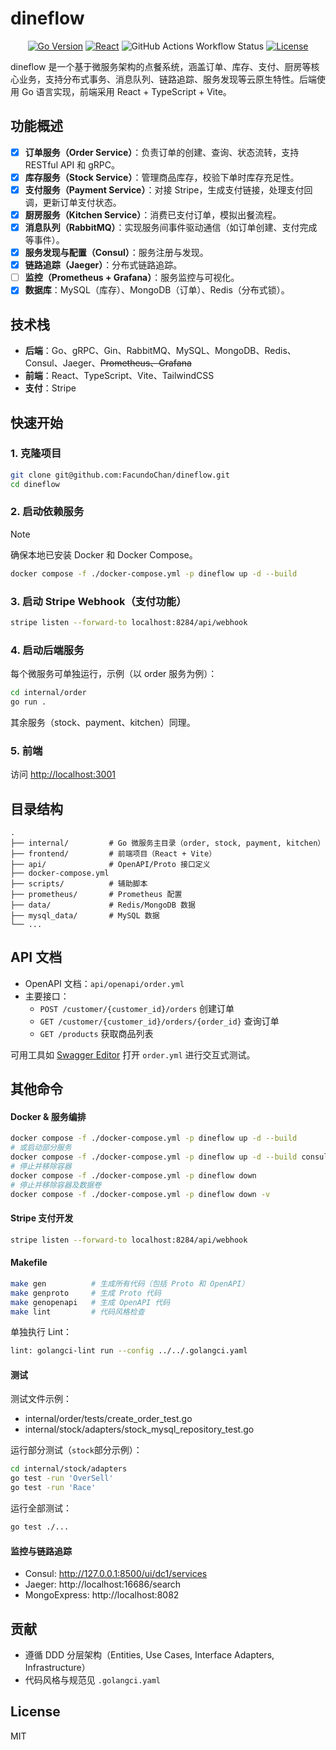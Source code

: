 # dineflow

<div align="center">

[![Go Version](https://img.shields.io/badge/go-1.24%2B-blue?logo=go)](https://golang.org/)
[![React](https://img.shields.io/badge/frontend-react%20%7C%20vite-blue?logo=react)](https://react.dev/)
![GitHub Actions Workflow Status](https://img.shields.io/github/actions/workflow/status/FacundoChan/dineflow/.github%2Fworkflows%2Fgo-test.yml)
[![License](https://img.shields.io/badge/license-MIT-green.svg)](./LICENSE)

</div>

dineflow 是一个基于微服务架构的点餐系统，涵盖订单、库存、支付、厨房等核心业务，支持分布式事务、消息队列、链路追踪、服务发现等云原生特性。后端使用 Go 语言实现，前端采用 React + TypeScript + Vite。

## 功能概述

- [x] **订单服务（Order Service）**：负责订单的创建、查询、状态流转，支持 RESTful API 和 gRPC。
- [x] **库存服务（Stock Service）**：管理商品库存，校验下单时库存充足性。
- [x] **支付服务（Payment Service）**：对接 Stripe，生成支付链接，处理支付回调，更新订单支付状态。
- [x] **厨房服务（Kitchen Service）**：消费已支付订单，模拟出餐流程。
- [x] **消息队列（RabbitMQ）**：实现服务间事件驱动通信（如订单创建、支付完成等事件）。
- [x] **服务发现与配置（Consul）**：服务注册与发现。
- [x] **链路追踪（Jaeger）**：分布式链路追踪。
- [ ] **监控（Prometheus + Grafana）**：服务监控与可视化。
- [x] **数据库**：MySQL（库存）、MongoDB（订单）、Redis（分布式锁）。

## 技术栈

- **后端**：Go、gRPC、Gin、RabbitMQ、MySQL、MongoDB、Redis、Consul、Jaeger、~~Prometheus、Grafana~~
- **前端**：React、TypeScript、Vite、TailwindCSS
- **支付**：Stripe

## 快速开始

### 1. 克隆项目

```bash
git clone git@github.com:FacundoChan/dineflow.git
cd dineflow
```

### 2. 启动依赖服务

> [!NOTE]
> 确保本地已安装 Docker 和 Docker Compose。

```bash
docker compose -f ./docker-compose.yml -p dineflow up -d --build
```

### 3. 启动 Stripe Webhook（支付功能）

```bash
stripe listen --forward-to localhost:8284/api/webhook
```

### 4. 启动后端服务

每个微服务可单独运行，示例（以 order 服务为例）：

```bash
cd internal/order
go run .
```

其余服务（stock、payment、kitchen）同理。

### 5. 前端

访问 [http://localhost:3001](http://localhost:3001)

## 目录结构

```
.
├── internal/         # Go 微服务主目录（order, stock, payment, kitchen）
├── frontend/         # 前端项目（React + Vite）
├── api/              # OpenAPI/Proto 接口定义
├── docker-compose.yml
├── scripts/          # 辅助脚本
├── prometheus/       # Prometheus 配置
├── data/             # Redis/MongoDB 数据
├── mysql_data/       # MySQL 数据
└── ...
```

## API 文档

- OpenAPI 文档：`api/openapi/order.yml`
- 主要接口：
  - `POST /customer/{customer_id}/orders` 创建订单
  - `GET /customer/{customer_id}/orders/{order_id}` 查询订单
  - `GET /products` 获取商品列表

可用工具如 [Swagger Editor](https://editor.swagger.io/) 打开 `order.yml` 进行交互式测试。

## 其他命令

#### Docker & 服务编排

```sh
docker compose -f ./docker-compose.yml -p dineflow up -d --build
# 或启动部分服务
docker compose -f ./docker-compose.yml -p dineflow up -d --build consul mysql rabbit-mq jaeger order-mongo mongo-express
# 停止并移除容器
docker compose -f ./docker-compose.yml -p dineflow down
# 停止并移除容器及数据卷
docker compose -f ./docker-compose.yml -p dineflow down -v
```

#### Stripe 支付开发

```sh
stripe listen --forward-to localhost:8284/api/webhook
```

#### Makefile

```sh
make gen          # 生成所有代码（包括 Proto 和 OpenAPI）
make genproto     # 生成 Proto 代码
make genopenapi   # 生成 OpenAPI 代码
make lint         # 代码风格检查
```

单独执行 Lint：

```sh
lint: golangci-lint run --config ../../.golangci.yaml
```

#### 测试

测试文件示例：

- internal/order/tests/create_order_test.go
- internal/stock/adapters/stock_mysql_repository_test.go

运行部分测试（`stock`部分示例）：

```sh
cd internal/stock/adapters
go test -run 'OverSell'
go test -run 'Race'
```

运行全部测试：

```sh
go test ./...
```

#### 监控与链路追踪

- Consul: http://127.0.0.1:8500/ui/dc1/services
- Jaeger: http://localhost:16686/search
- MongoExpress: http://localhost:8082

## 贡献

- 遵循 DDD 分层架构（Entities, Use Cases, Interface Adapters, Infrastructure）
- 代码风格与规范见 `.golangci.yaml`

## License

MIT
